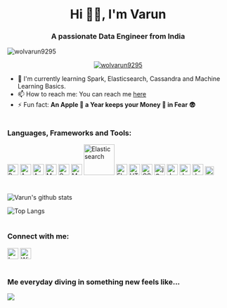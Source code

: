 <h1 align="center">Hi 👋🏻, I'm Varun</h1>
<h3 align="center">A passionate Data Engineer from India</h3>

<p align="left"> <img src="https://komarev.com/ghpvc/?username=wolvarun9295&label=Total+Visitors&color=0e75b6&style=flat-square	&color=red" alt="wolvarun9295" /> </p>

<p align="center"> <a href="https://github.com/ryo-ma/github-profile-trophy"><img src="https://github-profile-trophy.vercel.app/?username=wolvarun9295&margin-w=15&theme=monokai&row=1&column=3" alt="wolvarun9295" /></a> </p>

- 🌱 I'm currently learning Spark, Elasticsearch, Cassandra and Machine Learning Basics.
- 📫 How to reach me: You can reach me [here](varun.nagrare@gmail.com)
- ⚡ Fun fact: **An Apple 🍎 a Year keeps your Money 💸 in Fear 😨**

#

### Languages, Frameworks and Tools:
<p>
<img src="https://cdn.icon-icons.com/icons2/1508/PNG/512/python_104451.png" width="25" alt="Python" />

<img src="https://cdn.icon-icons.com/icons2/512/PNG/512/dbs-hadoop_icon-icons.com_50912.png" width="25" alt="Apache Hadoop" />
<img src="https://cdn.icon-icons.com/icons2/2389/PNG/512/apache_spark_logo_icon_145492.png" width="25" alt="Apache Spark" />

<img src="https://cdn.icon-icons.com/icons2/2415/PNG/512/mysql_original_logo_icon_146416.png" width="25" alt="MySQL" />
<img src="https://cdn.icon-icons.com/icons2/512/PNG/512/dbs-cassandra_icon-icons.com_50916.png" width="25" alt="Cassandra" />
<img src="https://cdn.icon-icons.com/icons2/2415/PNG/512/mongodb_original_logo_icon_146424.png" width="25" alt="MongoDB" />
<img src="https://images.contentstack.io/v3/assets/bltefdd0b53724fa2ce/blt280217a63b82a734/5bbdaacf63ed239936a7dd56/elastic-logo.svg" width="70" alt="Elasticsearch" />

<img src="https://cdn.icon-icons.com/icons2/512/PNG/512/prog-flask_icon-icons.com_50797.png" width="25" alt="Flask" />
<img src="https://cdn.icon-icons.com/icons2/2107/PNG/512/file_type_html_icon_130541.png" width="25" alt="HTML5" />
<img src="https://cdn.icon-icons.com/icons2/2107/PNG/512/file_type_css_icon_130661.png" width="25" alt="CSS3" />
<img src="https://cdn.icon-icons.com/icons2/2415/PNG/512/jquery_plain_wordmark_logo_icon_146445.png" width="25" alt="jQuery" />

<img src="https://upload.wikimedia.org/wikipedia/commons/thumb/a/a1/PyCharm_Logo.svg/220px-PyCharm_Logo.svg.png" width="25" alt="Jupyter Lab" />
<img src="https://cdn.icon-icons.com/icons2/2107/PNG/512/file_type_vscode_icon_130084.png" width="25" alt="Jupyter Lab" />
<img src="https://cdn.icon-icons.com/icons2/2107/PNG/512/file_type_jupyter_icon_130494.png" width="25" alt="Jupyter Lab" />

<img src="https://opencv.org/wp-content/uploads/2020/07/OpenCV_logo_white_600x.png" width="20" alt="Jupyter Lab" />
</p>

#

<p align=center>

![Varun's github stats](https://github-readme-stats.vercel.app/api?username=Wolvarun9295&show_icons=true&theme=radical&hide=contribs)

![Top Langs](https://github-readme-stats.vercel.app/api/top-langs/?username=Wolvarun9295&layout=compact&theme=radical)

</p>

#

### Connect with me:
<p>
<img src="https://www.freeiconspng.com/uploads/logo-twitter-icon-symbol-0.png" width="25" alt="Logo Twitter Icon Symbol" />
<img src="https://www.freeiconspng.com/uploads/github-logo-icon-23.png" width="25" alt="Windows Icons Github Logo For" />
</p>

#

### Me everyday diving in something new feels like...
<img src=https://media1.giphy.com/media/9tZc9Mzo9K0yOYx38U/giphy.gif>
